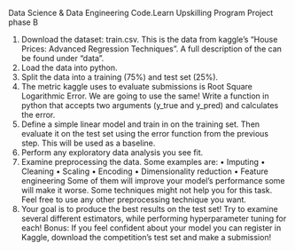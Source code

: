 Data Science & Data Engineering
Code.Learn Upskilling Program
Project phase B
1. Download the dataset: train.csv. This is the data from kaggle’s “House Prices: Advanced Regression Techniques”. A full description of the can be found under “data”.
2. Load the data into python.
3. Split the data into a training (75%) and test set (25%).
4. The metric kaggle uses to evaluate submissions is Root Square Logarithmic Error. We are going to use the same! Write a function in python that accepts two arguments (y_true and y_pred) and calculates the error.
5. Define a simple linear model and train in on the training set. Then evaluate it on the test set using the error function from the previous step. This will be used as a baseline.
6. Perform any exploratory data analysis you see fit.
7. Examine preprocessing the data. Some examples are:
• Imputing
• Cleaning
• Scaling
• Encoding
• Dimensionality reduction
• Feature engineering
Some of them will improve your model’s performance some will make it worse. Some techniques might not help you for this task. Feel free to use any other preprocessing technique you want.
8. Your goal is to produce the best results on the test set! Try to examine several different estimators, while performing hyperparameter tuning for each!
Bonus: If you feel confident about your model you can register in Kaggle, download the competition’s test set and make a submission!
